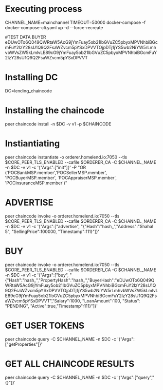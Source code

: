 # Executing process
CHANNEL_NAME=mainchannel TIMEOUT=50000 docker-compose -f docker-compose-cli.yaml up -d --force-recreate

#TEST DATA
BUYER
eDUwOTo6Q049QWRtaW5AcG9jYmFuay5ob21lbGVuZC5pbyxMPVNhbiBGcmFuY2lzY28sU1Q9Q2FsaWZvcm5pYSxDPVVTOjpDTj1jYS5wb2NiYW5rLmhvbWVsZW5kLmlvLE89cG9jYmFuay5ob21lbGVuZC5pbyxMPVNhbiBGcmFuY2lzY28sU1Q9Q2FsaWZvcm5pYSxDPVVT



# Installing DC
DC=lending_chaincode

# Installing the chaincode
peer chaincode install -n $DC -v v1 -p $CHAINCODE

# Instiantiating
peer chaincode instantiate -o orderer.homelend.io:7050 --tls $CORE_PEER_TLS_ENABLED --cafile $ORDERER_CA -C $CHANNEL_NAME -n $DC -v v1 -c '{"Args":["init"]}' -P "OR ('POCBankMSP.member','POCSellerMSP.member', 'POCBuyerMSP.member', 'POCAppraiserMSP.member', 'POCInsuranceMSP.member')"

# ADVERTISE
peer chaincode invoke -o orderer.homelend.io:7050  --tls $CORE_PEER_TLS_ENABLED --cafile $ORDERER_CA -C $CHANNEL_NAME -n $DC -v v1 -c '{"Args":["advertise", "{\"Hash\":\"hash_\",\"Address\":\"Shahal 5\", \"SellingPrice\":100000, \"Timestamp\":111}"]}'

# BUY
peer chaincode invoke -o orderer.homelend.io:7050  --tls $CORE_PEER_TLS_ENABLED --cafile $ORDERER_CA -C $CHANNEL_NAME -n $DC -v v1 -c '{"Args":["buy", "{\"Hash\":\"hash_\",\"PropertyHash\":\"hash_\",\"BuyerHash\":\"eDUwOTo6Q049QWRtaW5AcG9jYmFuay5ob21lbGVuZC5pbyxMPVNhbiBGcmFuY2lzY28sU1Q9Q2FsaWZvcm5pYSxDPVVTOjpDTj1jYS5wb2NiYW5rLmhvbWVsZW5kLmlvLE89cG9jYmFuay5ob21lbGVuZC5pbyxMPVNhbiBGcmFuY2lzY28sU1Q9Q2FsaWZvcm5pYSxDPVVT\",\"Salary\":1000, \"LoanAmount\":100, \"Status\": \"PENDING\", \"Active\":true,\"Timestamp\":111}"]}'

# GET USER TOKENS
peer chaincode query -C $CHANNEL_NAME -n $DC -c '{"Args":["getProperties"]}'

# GET ALL CHAINCODE RESULTS
peer chaincode query -C $CHANNEL_NAME -n $DC -c '{"Args":["query","{}"]}'
